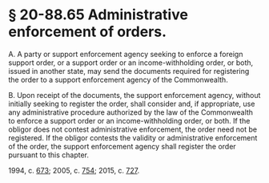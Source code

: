 # § 20-88.65 Administrative enforcement of orders.

<p>A. A party or support enforcement agency seeking to enforce a foreign support order, or a support order or an income-withholding order, or both, issued in another state, may send the documents required for registering the order to a support enforcement agency of the Commonwealth.</p><p>B. Upon receipt of the documents, the support enforcement agency, without initially seeking to register the order, shall consider and, if appropriate, use any administrative procedure authorized by the law of the Commonwealth to enforce a support order or an income-withholding order, or both. If the obligor does not contest administrative enforcement, the order need not be registered. If the obligor contests the validity or administrative enforcement of the order, the support enforcement agency shall register the order pursuant to this chapter.</p><p>1994, c. <a href='http://lis.virginia.gov/cgi-bin/legp604.exe?941+ful+CHAP0673'>673</a>; 2005, c. <a href='http://lis.virginia.gov/cgi-bin/legp604.exe?051+ful+CHAP0754'>754</a>; 2015, c. <a href='http://lis.virginia.gov/cgi-bin/legp604.exe?151+ful+CHAP0727'>727</a>.</p>